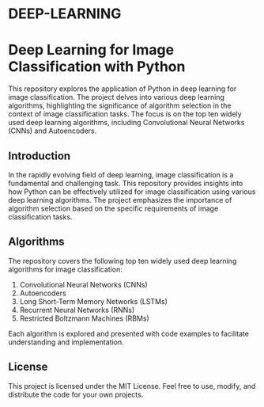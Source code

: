 # DEEP-LEARNING
# Deep Learning for Image Classification with Python

This repository explores the application of Python in deep learning for image classification. The project delves into various deep learning algorithms, highlighting the significance of algorithm selection in the context of image classification tasks. The focus is on the top ten widely used deep learning algorithms, including Convolutional Neural Networks (CNNs) and Autoencoders.

## Introduction

In the rapidly evolving field of deep learning, image classification is a fundamental and challenging task. This repository provides insights into how Python can be effectively utilized for image classification using various deep learning algorithms. The project emphasizes the importance of algorithm selection based on the specific requirements of image classification tasks.

## Algorithms

The repository covers the following top ten widely used deep learning algorithms for image classification:

1. Convolutional Neural Networks (CNNs)
2. Autoencoders
3. Long Short-Term Memory Networks (LSTMs) 
4. Recurrent Neural Networks (RNNs) 
5. Restricted Boltzmann Machines (RBMs) 

Each algorithm is explored and presented with code examples to facilitate understanding and implementation.

## License
This project is licensed under the MIT License. Feel free to use, modify, and distribute the code for your own projects.
